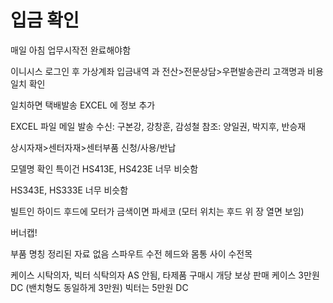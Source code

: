 # 입금 확인

매일 아침 업무시작전 완료해야함

이니시스 로그인 후 가상계좌 입금내역 과
전산>전문상담>우편발송관리 고객명과 비용 일치 확인

일치하면 택배발송 EXCEL 에 정보 추가

EXCEL 파일 메일 발송 수신: 구본강, 강창훈, 감성철 참조: 양일권, 박지후, 반승재

상시자재>센터자재>센터부품 신청/사용/반납

모델명 확인 특이건
HS413E, HS423E 너무 비슷함

HS343E, HS333E 너무 비슷함

빌트인 하이드 후드에 모터가 금색이면 파세코
(모터 위치는 후드 위 장 열면 보임)

버너캡!

부품 명칭 정리된 자료 없음
스파우트 수전 헤드와 몸통 사이 수전목

케이스 시탁의자, 빅터 식탁의자
AS 안됨, 타제품 구매시 개당 보상 판매 
케이스 3만원 DC (밴치형도 동일하게 3만원)
빅터는 5만원 DC 

